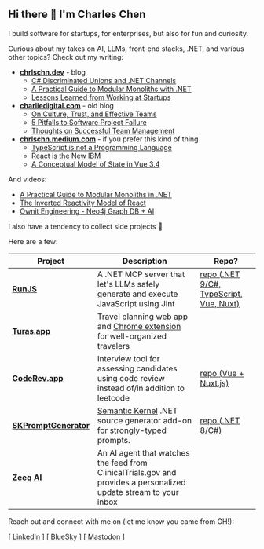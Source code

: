 ## Hi there 👋 I'm Charles Chen

I build software for startups, for enterprises, but also for fun and curiosity.

Curious about my takes on AI, LLMs, front-end stacks, .NET, and various other topics?  Check out my writing:

- **[chrlschn.dev](https://chrlschn.dev)** - blog
  - [C# Discriminated Unions and .NET Channels](https://chrlschn.dev/blog/2024/07/csharp-discriminated-unions-and-dotnet-channels/)
  - [A Practical Guide to Modular Monoliths with .NET](https://chrlschn.dev/blog/2024/01/a-practical-guide-to-modular-monoliths/)
  - [Lessons Learned from Working at Startups](https://chrlschn.dev/blog/2024/12/lessons-learned-from-working-at-startups/)   
- **[charliedigital.com](https://charliedigital.com)** - old blog
  - [On Culture, Trust, and Effective Teams](https://charliedigital.com/2018/04/23/on-culture-trust-and-effective-teams/)
  - [5 Pitfalls to Software Project Failure](https://charliedigital.com/2015/03/28/5-pitfalls-to-software-project-failure/)
  - [Thoughts on Successful Team Management](https://charliedigital.com/2012/12/04/thoughts-on-successful-team-management/) 
- **[chrlschn.medium.com](https://chrlschn.medium.com)** - if you prefer this kind of thing
  - [TypeScript is not a Programming Language](https://chrlschn.medium.com/typescript-is-not-a-programming-language-f5b7e0fce01)
  - [React is the New IBM](https://chrlschn.medium.com/react-is-the-new-ibm-6af2f4b04e5e)
  - [A Conceptual Model of State in Vue 3.4](https://itnext.io/a-conceptual-model-of-state-in-vue-3-4-9390c8e68aa5)
 
And videos:

- [A Practical Guide to Modular Monoliths in .NET](https://youtu.be/VEggfW0A_Oo)
- [The Inverted Reactivity Model of React](https://youtu.be/7OhyP8H7KW0)
- [Ownit Engineering - Neo4j Graph DB + AI](https://youtu.be/tWE8yGKOEDw)

I also have a tendency to collect side projects 🤣

Here are a few:

|Project|Description|Repo?|
|--|--|--|
|**[RunJS]([https://zeeq.ai](https://github.com/CharlieDigital/runjs))**|A .NET MCP server that let's LLMs safely generate and execute JavaScript using Jint|[repo (.NET 9/C#, TypeScript, Vue, Nuxt)](https://github.com/CharlieDigital/runjs)|
|**[Turas.app](https://turas.app)**|Travel planning web app and [Chrome extension](https://chromewebstore.google.com/detail/turasapp/lpfijfdbgohlblnadiokliolkkeeblpo) for well-organized travelers||
|**[CodeRev.app](https://coderev.app)**|Interview tool for assessing candidates using code review instead of/in addition to leetcode|[repo (Vue + Nuxt.js)](https://github.com/CharlieDigital/coderev)|
|**[SKPromptGenerator](https://www.nuget.org/packages/SKPromptGenerator)**|[Semantic Kernel](https://github.com/microsoft/semantic-kernel) .NET source generator add-on for strongly-typed prompts.|[repo (.NET 8/C#)](https://github.com/CharlieDigital/SKPromptGenerator)|
|**[Zeeq AI](https://zeeq.ai)**|An AI agent that watches the feed from ClinicalTrials.gov and provides a personalized update stream to your inbox||

Reach out and connect with me on (let me know you came from GH!):

[[ LinkedIn ]](https://www.linkedin.com/in/charlescchen/) [[ BlueSky ]](https://bsky.app/profile/chrlschn.bsky.social) [[ Mastodon ]](https://mastodon.social/@chrlschn)

<!--
**CharlieDigital/CharlieDigital** is a ✨ _special_ ✨ repository because its `README.md` (this file) appears on your GitHub profile.

Here are some ideas to get you started:

- 🔭 I’m currently working on ...
- 🌱 I’m currently learning ...
- 👯 I’m looking to collaborate on ...
- 🤔 I’m looking for help with ...
- 💬 Ask me about ...
- 📫 How to reach me: ...
- 😄 Pronouns: ...
- ⚡ Fun fact: ...
-->
